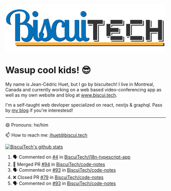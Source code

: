 ![BiscuiTech Logo](https://github.com/BiscuiTech/BiscuiTech/blob/master/BiscuiTech%20Logo%20(2019)%20(Small).png)
# Wasup cool kids! 😎

My name is Jean-Cédric Huet, but I go by biscuitech! I live in Montreal, Canada and currently working on a web based video-conferencing app as well as my own website and blog at www.biscui.tech.

I'm a self-taught web devloper specialized on react, nextjs & graphql. Pass by [my blog](https://www.biscui.tech/en/blog) if you're interestesd!
______
😄 Pronouns: he/him

📫 How to reach me: jhuet@biscui.tech

[![BiscuiTech's github stats](https://github-readme-stats.vercel.app/api?username=biscuitech)](https://github.com/anuraghazra/github-readme-stats)

<!--START_SECTION:activity-->
1. 🗣 Commented on [#4](https://github.com/BiscuiTech/i18n-typescript-app/issues/4) in [BiscuiTech/i18n-typescript-app](https://github.com/BiscuiTech/i18n-typescript-app)
2. 🎉 Merged PR [#94](https://github.com/BiscuiTech/code-notes/pull/94) in [BiscuiTech/code-notes](https://github.com/BiscuiTech/code-notes)
3. 🗣 Commented on [#93](https://github.com/BiscuiTech/code-notes/issues/93) in [BiscuiTech/code-notes](https://github.com/BiscuiTech/code-notes)
4. ❌ Closed PR [#79](https://github.com/BiscuiTech/code-notes/pull/79) in [BiscuiTech/code-notes](https://github.com/BiscuiTech/code-notes)
5. 🗣 Commented on [#93](https://github.com/BiscuiTech/code-notes/issues/93) in [BiscuiTech/code-notes](https://github.com/BiscuiTech/code-notes)
<!--END_SECTION:activity-->
